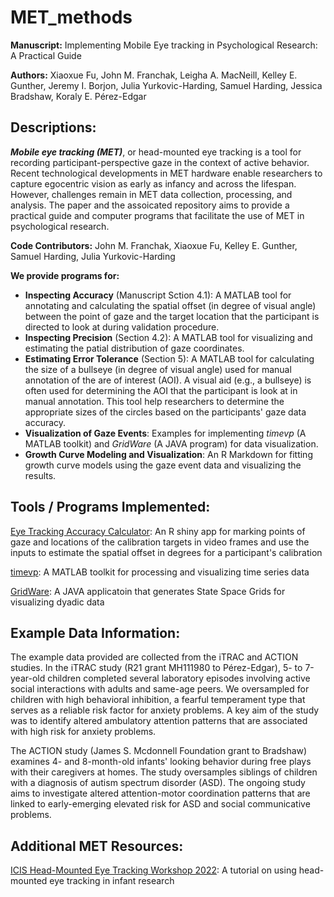 # MET_methods
**Manuscript:** Implementing Mobile Eye tracking in Psychological Research: A Practical Guide

**Authors:** Xiaoxue Fu, John M. Franchak, Leigha A. MacNeill, Kelley E. Gunther, Jeremy I. Borjon, Julia Yurkovic-Harding, Samuel Harding, Jessica Bradshaw, Koraly E. Pérez-Edgar

## Descriptions:

***Mobile eye tracking (MET)***, or head-mounted eye tracking is a tool for recording participant-perspective gaze in the context of active behavior. Recent technological developments in MET hardware enable researchers to capture egocentric vision as early as infancy and across the lifespan. However, challenges remain in MET data collection, processing, and analysis. The paper and the assoicated repository aims to provide a practical guide and computer programs that facilitate the use of MET in psychological research. 

**Code Contributors:** John M. Franchak, Xiaoxue Fu, Kelley E. Gunther, Samuel Harding, Julia Yurkovic-Harding

**We provide programs for:** 

* **Inspecting Accuracy** (Manuscript Sction 4.1): A MATLAB tool for annotating and calculating the spatial offset (in degree of visual angle) between the point of gaze and the target location that the participant is directed to look at during validation procedure. 
* **Inspecting Precision** (Section 4.2): A MATLAB tool for visualizing and estimating the patial distribution of gaze coordinates. 
* **Estimating Error Tolerance** (Section 5): A MATLAB tool for calculating the size of a bullseye (in degree of visual angle) used for manual annotation of the are of interest (AOI). A visual aid (e.g., a bullseye) is often used for determining the AOI that the participant is look at in manual annotation. This tool help researchers to determine the appropriate sizes of the circles based on the participants' gaze data accuracy.  
* **Visualization of Gaze Events**: Examples for implementing *timevp* (A MATLAB toolkit) and *GridWare* (A JAVA program) for data visualization. 
* **Growth Curve Modeling and Visualization**: An R Markdown for fitting growth curve models using the gaze event data and visualizing the results. 

## Tools / Programs Implemented:

[Eye Tracking Accuracy Calculator](https://john-franchak.shinyapps.io/Eye-Tracking-Accuracy-Calculator/): An R shiny app for marking points of gaze and locations of the calibration targets in video frames and use the inputs to estimate the spatial offset in degrees for a participant's calibration

[timevp](https://github.com/xiaoxuefu/timevp): A MATLAB toolkit for processing and visualizing time series data 

[GridWare](https://www.queensu.ca/psychology/adolescent-dynamics-lab/state-space-grids): A JAVA applicatoin that generates State Space Grids for visualizing dyadic data

## Example Data Information:

The example data provided are collected from the iTRAC and ACTION studies. In the iTRAC study (R21 grant MH111980 to Pérez-Edgar), 5- to 7-year-old children completed several laboratory episodes involving active social interactions with adults and same-age peers. We oversampled for children with high behavioral inhibition, a fearful temperament type that serves as a reliable risk factor for anxiety problems. A key aim of the study was to identify altered ambulatory attention patterns that are associated with high risk for anxiety problems. 

The ACTION study (James S. Mcdonnell Foundation grant to Bradshaw) examines 4- and 8-month-old infants' looking behavior during free plays with their caregivers at homes. The study oversamples siblings of children with a diagnosis of autism spectrum disorder (ASD). The ongoing study aims to investigate altered attention-motor coordination patterns that are linked to early-emerging elevated risk for ASD and social communicative problems. 

## Additional MET Resources:

[ICIS Head-Mounted Eye Tracking Workshop 2022](https://github.com/ICIS-HMET-Workshop/workshop_materials_2022): A tutorial on using head-mounted eye tracking in infant research

